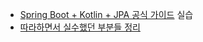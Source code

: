 * [Spring Boot + Kotlin + JPA 공식 가이드](https://spring.io/guides/tutorials/spring-boot-kotlin/) 실습 
* [따라하면서 실수했던 부분들 정리](https://velog.io/@wltn716/Kotlin-SpringBoot-JPA-%EA%B3%B5%EC%8B%9D%EB%AC%B8%EC%84%9C-%ED%8A%9C%ED%86%A0%EB%A6%AC%EC%96%BC-%EB%94%B0%EB%9D%BC%ED%95%A0-%EB%95%8C-%EC%A3%BC%EC%9D%98%ED%95%A0-%EC%A0%90)